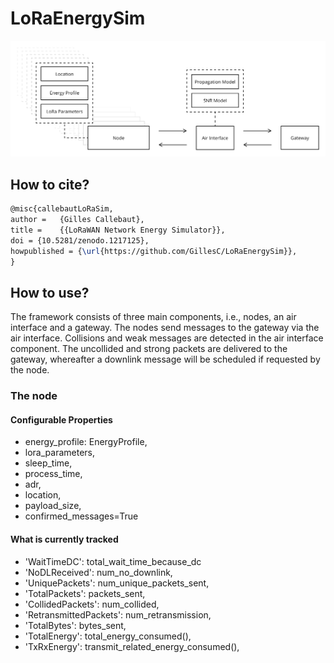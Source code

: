 # LoRaEnergySim

![Simulation](lora_simulator_v2.png "LoRaWAN Simulator")

## How to cite?
```latex
@misc{callebautLoRaSim,
author =   {Gilles Callebaut},
title =    {{LoRaWAN Network Energy Simulator}},
doi = {10.5281/zenodo.1217125},
howpublished = {\url{https://github.com/GillesC/LoRaEnergySim}},
}
```

## How to use?
The framework consists of three main components, i.e., nodes, an air interface and a gateway.
The nodes send messages to the gateway via the air interface.
Collisions and weak messages are detected in the air interface component.
The uncollided and strong packets are delivered to the gateway, whereafter a downlink message will be scheduled if requested by the node.

### The node

#### Configurable Properties
- energy_profile: EnergyProfile, 
- lora_parameters, 
- sleep_time, 
- process_time, 
- adr, 
- location,
- payload_size,  
- confirmed_messages=True

#### What is currently tracked
 - 'WaitTimeDC': total_wait_time_because_dc
 - 'NoDLReceived': num_no_downlink,
 - 'UniquePackets': num_unique_packets_sent,
 - 'TotalPackets': packets_sent,
 - 'CollidedPackets': num_collided,
 - 'RetransmittedPackets': num_retransmission,
 - 'TotalBytes': bytes_sent,
 - 'TotalEnergy': total_energy_consumed(),
 - 'TxRxEnergy': transmit_related_energy_consumed(),
